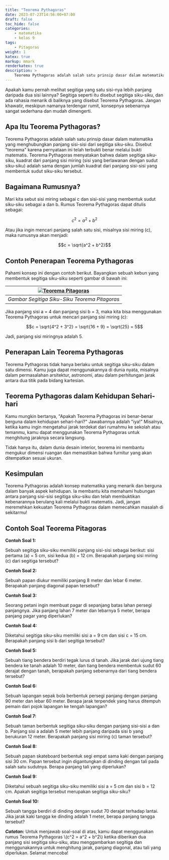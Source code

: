 ```yaml
---
title: "Teorema Pythagoras"
date: 2023-07-23T14:56:00+07:00
draft: false
toc_hide: false
categories:
    - matematika
    - kelas 9
tags:
    - Pitagoras
weight: 1
katex: true
markup: mmark
renderkatex: true
description: >
    Teorema Pythagoras adalah salah satu prinsip dasar dalam matematika yang menghubungkan panjang sisi-sisi dari segitiga siku-siku
---
```


Apakah kamu pernah melihat segitiga yang satu sisi-nya lebih panjang daripada dua sisi lainnya? Segitiga seperti itu disebut segitiga siku-siku, dan ada rahasia menarik di baliknya yang disebut Teorema Pythagoras. Jangan khawatir, meskipun namanya terdengar rumit, konsepnya sebenarnya sangat sederhana dan mudah dimengerti.

## Apa Itu Teorema Pythagoras?

Teorema Pythagoras adalah salah satu prinsip dasar dalam matematika yang menghubungkan panjang sisi-sisi dari segitiga siku-siku. Disebut "teorema" karena pernyataan ini telah terbukti benar melalui bukti matematis. Teorema Pythagoras menyatakan bahwa dalam segitiga siku-siku, kuadrat dari panjang sisi miring (sisi yang berlawanan dengan sudut siku-siku) adalah sama dengan jumlah kuadrat dari panjang sisi-sisi yang membentuk sudut siku-siku tersebut.

## Bagaimana Rumusnya?

Mari kita sebut sisi miring sebagai c dan sisi-sisi yang membentuk sudut siku-siku sebagai a dan b. Rumus Teorema Pythagoras dapat ditulis sebagai:

$$c^2 = a^2 + b^2$$

Atau jika ingin mencari panjang salah satu sisi, misalnya sisi miring (c), maka rumusnya akan menjadi:

$$c = \sqrt{a^2 + b^2}$$

## Contoh Penerapan Teorema Pythagoras

Pahami konsep ini dengan contoh berikut. Bayangkan sebuah kebun yang membentuk segitiga siku-siku seperti gambar di bawah ini:

|[![Teorema Pitagoras](/img/pitagoras.png "Teorema Pitagoras")](/img/pitagoras.png)|
|:--:|
|*Gambar Segitiga Siku-Siku Teorema Pitagoras*|

Jika panjang sisi a = 4 dan panjang sisi b = 3, maka kita bisa menggunakan Teorema Pythagoras untuk mencari panjang sisi miring (c):

$$c = \sqrt{4^2 + 3^2} = \sqrt{16 + 9} = \sqrt{25} = 5$$

Jadi, panjang sisi miringnya adalah 5.

## Penerapan Lain Teorema Pythagoras

Teorema Pythagoras tidak hanya berlaku untuk segitiga siku-siku dalam satu dimensi. Kamu juga dapat menggunakannya di dunia nyata, misalnya dalam permasalahan arsitektur, astronomi, atau dalam perhitungan jarak antara dua titik pada bidang kartesian.

## Teorema Pythagoras dalam Kehidupan Sehari-hari

Kamu mungkin bertanya, "Apakah Teorema Pythagoras ini benar-benar berguna dalam kehidupan sehari-hari?" Jawabannya adalah "iya!" Misalnya, ketika kamu ingin mengetahui jarak terdekat dari rumahmu ke sekolah atau temanmu, kamu dapat menggunakan Teorema Pythagoras untuk menghitung jaraknya secara langsung.

Tidak hanya itu, dalam dunia desain interior, teorema ini membantu mengukur dimensi ruangan dan memastikan bahwa furnitur yang akan ditempatkan sesuai ukuran.

## Kesimpulan

Teorema Pythagoras adalah konsep matematika yang menarik dan berguna dalam banyak aspek kehidupan. Ia membantu kita memahami hubungan antara panjang sisi-sisi segitiga siku-siku dan telah membuktikan kebenarannya berulang kali melalui bukti matematis. Jadi, jangan meremehkan kekuatan Teorema Pythagoras dalam memecahkan masalah di sekitarmu!

## Contoh Soal Teorema Pitagoras

**Contoh Soal 1:**

Sebuah segitiga siku-siku memiliki panjang sisi-sisi sebagai berikut: sisi pertama (a) = 5 cm, sisi kedua (b) = 12 cm. Berapakah panjang sisi miring (c) dari segitiga tersebut?

**Contoh Soal 2:**

Sebuah papan diukur memiliki panjang 8 meter dan lebar 6 meter. Berapakah panjang diagonal papan tersebut?

**Contoh Soal 3:**

Seorang petani ingin membuat pagar di sepanjang batas lahan persegi panjangnya. Jika panjang lahan 7 meter dan lebarnya 5 meter, berapa panjang pagar yang diperlukan?

**Contoh Soal 4:**

Diketahui segitiga siku-siku memiliki sisi a = 9 cm dan sisi c = 15 cm. Berapakah panjang sisi b dari segitiga tersebut?

**Contoh Soal 5:**

Sebuah tiang bendera berdiri tegak lurus di tanah. Jika jarak dari ujung tiang bendera ke tanah adalah 10 meter, dan tiang bendera membentuk sudut 60 derajat dengan tanah, berapakah panjang sebenarnya dari tiang bendera tersebut?

**Contoh Soal 6:**

Sebuah lapangan sepak bola berbentuk persegi panjang dengan panjang 90 meter dan lebar 60 meter. Berapa jarak terpendek yang harus ditempuh pemain dari pojok lapangan ke tengah lapangan?

**Contoh Soal 7:**

Sebuah taman berbentuk segitiga siku-siku dengan panjang sisi-sisi a dan b. Panjang sisi a adalah 5 meter lebih panjang daripada sisi b yang berukuran 12 meter. Berapakah panjang sisi miring (c) taman tersebut?

**Contoh Soal 8:**

Sebuah papan skateboard berbentuk segi empat sama kaki dengan panjang sisi 30 cm. Papan tersebut ingin digantungkan di dinding dengan tali pada salah satu sudutnya. Berapa panjang tali yang diperlukan?

**Contoh Soal 9:**

Diketahui sebuah segitiga siku-siku memiliki sisi a = 5 cm dan sisi b = 12 cm. Apakah segitiga tersebut merupakan segitiga siku-siku?

**Contoh Soal 10:**

Sebuah tangga berdiri di dinding dengan sudut 70 derajat terhadap lantai. Jika jarak kaki tangga ke dinding adalah 1 meter, berapa panjang tangga tersebut?

***Catatan:*** Untuk menjawab soal-soal di atas, kamu dapat menggunakan rumus Teorema Pythagoras \\(c^2 = a^2 + b^2\\) ketika diberikan dua panjang sisi segitiga siku-siku, atau menggambarkan segitiga dan menggunakannya untuk menghitung jarak, panjang diagonal, atau tali yang diperlukan. Selamat mencoba!
